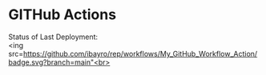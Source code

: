 # GITHub Actions

Status of Last Deployment:<br>
<ing src=https://github.com/ibayro/rep/workflows/My_GitHub_Workflow_Action/badge.svg?branch=main"<br>
